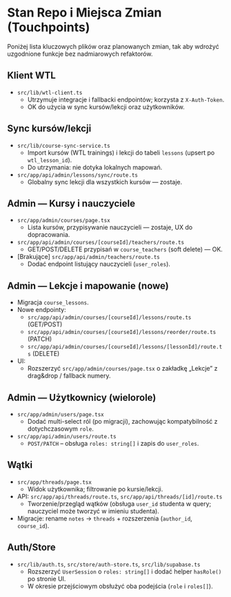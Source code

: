 # Stan Repo i Miejsca Zmian (Touchpoints)

Poniżej lista kluczowych plików oraz planowanych zmian, tak aby wdrożyć uzgodnione funkcje bez nadmiarowych refaktorów.

## Klient WTL
- `src/lib/wtl-client.ts`
  - Utrzymuje integracje i fallbacki endpointów; korzysta z `X-Auth-Token`.
  - OK do użycia w sync kursów/lekcji oraz użytkowników.

## Sync kursów/lekcji
- `src/lib/course-sync-service.ts`
  - Import kursów (WTL trainings) i lekcji do tabeli `lessons` (upsert po `wtl_lesson_id`).
  - Do utrzymania: nie dotyka lokalnych mapowań.
- `src/app/api/admin/lessons/sync/route.ts`
  - Globalny sync lekcji dla wszystkich kursów — zostaje.

## Admin — Kursy i nauczyciele
- `src/app/admin/courses/page.tsx`
  - Lista kursów, przypisywanie nauczycieli — zostaje, UX do dopracowania.
- `src/app/api/admin/courses/[courseId]/teachers/route.ts`
  - GET/POST/DELETE przypisań w `course_teachers` (soft delete) — OK.
- [Brakujące] `src/app/api/admin/teachers/route.ts`
  - Dodać endpoint listujący nauczycieli (`user_roles`).

## Admin — Lekcje i mapowanie (nowe)
- Migracja `course_lessons`.
- Nowe endpointy:
  - `src/app/api/admin/courses/[courseId]/lessons/route.ts` (GET/POST)
  - `src/app/api/admin/courses/[courseId]/lessons/reorder/route.ts` (PATCH)
  - `src/app/api/admin/courses/[courseId]/lessons/[lessonId]/route.ts` (DELETE)
- UI:
  - Rozszerzyć `src/app/admin/courses/page.tsx` o zakładkę „Lekcje” z drag&drop / fallback numery.

## Admin — Użytkownicy (wielorole)
- `src/app/admin/users/page.tsx`
  - Dodać multi-select ról (po migracji), zachowując kompatybilność z dotychczasowym `role`.
- `src/app/api/admin/users/route.ts`
  - `POST/PATCH` – obsługa `roles: string[]` i zapis do `user_roles`.

## Wątki
- `src/app/threads/page.tsx`
  - Widok użytkownika; filtrowanie po kursie/lekcji.
- API: `src/app/api/threads/route.ts`, `src/app/api/threads/[id]/route.ts`
  - Tworzenie/przegląd wątków (obsługa `user_id` studenta w query; nauczyciel może tworzyć w imieniu studenta).
- Migracje: rename `notes` -> `threads` + rozszerzenia (`author_id`, `course_id`).

## Auth/Store
- `src/lib/auth.ts`, `src/store/auth-store.ts`, `src/lib/supabase.ts`
  - Rozszerzyć `UserSession` o `roles: string[]` i dodać helper `hasRole()` po stronie UI.
  - W okresie przejściowym obsłużyć oba podejścia (`role` i `roles[]`).
